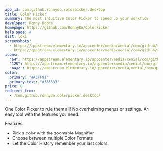 ```yaml
---
app_id: com.github.ronnydo.colorpicker.desktop
title: Color Picker
summary: The most intuitive Color Picker to speed up your workflow
developer: Ronny Dobra
homepage: https://github.com/RonnyDo/ColorPicker
help_page: #
dist: loki
screenshots:
  - https://appstream.elementary.io/appcenter/media/xenial/com/github/ronnydo.colorpicker.desktop/D3DAA1BB7EDC68A4BBC305980C90C15F/screenshots/image-1_orig.png
  - https://appstream.elementary.io/appcenter/media/xenial/com/github/ronnydo.colorpicker.desktop/D3DAA1BB7EDC68A4BBC305980C90C15F/screenshots/image-2_orig.png
icons:
  "64": https://appstream.elementary.io/appcenter/media/xenial/com/github/ronnydo.colorpicker.desktop/D3DAA1BB7EDC68A4BBC305980C90C15F/icons/64x64/com.github.ronnydo.colorpicker_com.github.ronnydo.colorpicker.png
  "128": https://appstream.elementary.io/appcenter/media/xenial/com/github/ronnydo.colorpicker.desktop/D3DAA1BB7EDC68A4BBC305980C90C15F/icons/128x128/com.github.ronnydo.colorpicker_com.github.ronnydo.colorpicker.png
  "64@2": https://appstream.elementary.io/appcenter/media/xenial/com/github/ronnydo.colorpicker.desktop/D3DAA1BB7EDC68A4BBC305980C90C15F/icons/64x64@2/com.github.ronnydo.colorpicker_com.github.ronnydo.colorpicker.png
color:
  primary: "#A3FF91"
  primary-text: "#333333"
price: 0
redirect_from:
  - /com.github.ronnydo.colorpicker.desktop/
---
```


<p>One Color Picker to rule them all! No overhelming menus or settings. An easy tool with the features you need.</p>
<p>Features:</p>
<ul>
  <li>Pick a color with the zoomable Magnifier</li>
  <li>Choose between multiple Color Formats</li>
  <li>Let the Color History remember your last colors</li>
</ul>